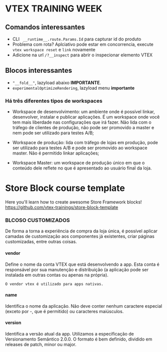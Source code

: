 # VTEX TRAINING WEEK

## Comandos interessantes
- CLI ` __runtime__.route.Params.Id` para capturar id do produto
- Problema com rota? Aplciativo pode estar em concorrencia, execute `vtex workspace reset` e `link` novamente
- Adicione na url `/?__inspect` para abrir o inspecionar elemento VTEX

## Blocos interessantes
- `"__fold__"`, lazyload abaixo **IMPORTANTE**.
- `experimentalOptimizeRendering`, lazyload menu **importante**

### Há três diferentes tipos de workspaces
- Workspace de desenvolvimento: um ambiente onde é possível linkar, desenvolver, instalar e publicar aplicações. É um workspace onde você tem mais liberdade nas configurações que irá fazer. Não lida com o tráfego de clientes de produção, não pode ser promovido a master e nem pode ser utilizado para testes A/B;

- Workspace de produção: lida com tráfego de lojas em produção, pode ser utilizado para testes A/B e pode ser promovido ao workspace master. Não é permitido linkar aplicações;

- Workspace Master: um workspace de produção único em que o conteúdo dele reflete no que é apresentado ao usuário final da loja.


# Store Block course template

Here you'll learn how to create awesome Store Framework blocks!
https://github.com/vtex-trainings/store-block-template

### BLCOSO CUSTOMIZADOS
De forma a torna a experiência de compra da loja única, é possível aplicar camadas de customização aos componentes já existentes, criar páginas customizadas, entre outras coisas.

#### vendor
Define o nome da conta VTEX que está desenvolvendo a app. Esta conta é responsável por sua manutenção e distribuição (a aplicação pode ser instalada em outras contas ou apenas na própria).

`O vendor vtex é utilizado para apps nativas.`

#### name
Identifica o nome da aplicação. Não deve conter nenhum caractere especial (exceto por -, que é permitido) ou caracteres maiúsculos.

####  version
Identifica a versão atual da app. Utilizamos a especificação de Versionamento Semântico 2.0.0. O formato é bem definido, dividido em releases de patch, minor ou major.